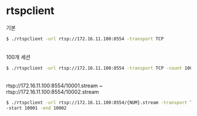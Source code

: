 # rtspclient

기본
```bash
$ ./rtspclient -url rtsp://172.16.11.100:8554 -transport TCP
```
\
100개 세션
```bash
$ ./rtspclient -url rtsp://172.16.11.100:8554 -transport TCP -count 100
```
\
rtsp://172.16.11.100:8554/10001.stream ~ rtsp://172.16.11.100:8554/10002.stream
```bash
$ ./rtspclient -url rtsp://172.16.11.100:8554/{NUM}.stream -transport TCP \
-start 10001 -end 10002
```